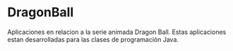 # DragonBall
Aplicaciones en relacion a la serie animada Dragon Ball. Estas aplicaciones estan desarrolladas para las clases de programación Java. 
